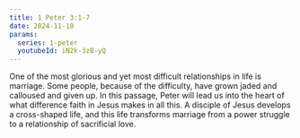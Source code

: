 ```yaml
---
title: 1 Peter 3:1-7
date: 2024-11-10
params:
  series: 1-peter
  youtubeId: iN2k-3zB-yQ
---
```


One of the most glorious and yet most difficult relationships in life is marriage. Some people, because of the difficulty, have grown jaded and calloused and given up. In this passage, Peter will lead us into the heart of what difference faith in Jesus makes in all this. A disciple of Jesus develops a cross-shaped life, and this life transforms marriage from a power struggle to a relationship of sacrificial love.
